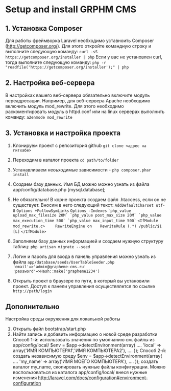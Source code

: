 # Setup and install GRPHM CMS

## 1. Установка Composer
Для работы фреймворка Laravel необходимо уставноить Composer (http://getcomposer.org/). Для этого откройте командную строку и выполните следующую команду: 
`curl -sS https://getcomposer.org/installer | php`
Если у вас не установлен curl, тогда выполните следующую команду:
`php -r "readfile('https://getcomposer.org/installer');" | php`

## 2. Настройка веб-сервера
В настройках вашего веб-сервера обязательно включите модуль переадресации. Например, для веб-сервера Apache необходимо включить модуль mod_rewrite. Для этого необходимо раскоментировать модуль в httpd.conf или на linux серверах выполнить команду:
`a2enmode mod_rewrite`

## 3. Установка и настройка проекта

1. Клонируем проект с репозитория github 
`git clone <адрес на гитхабе>`
2. Переходим в каталог проекта
`cd path/to/folder`
3. Устанавливаем неоьходимые зависимости - 
`php composer.phar install`
4. Создаем базу данных. Имя БД можно можно узнать из файла app/config/database.php [mysql.database];
5. Не обязательно! В корне проекта создаем файл .htaccess, если он не существует. Вносим в него следующий текст:
`AddDefaultCharset utf-8`
`Options +FollowSymLinks`
`Options -Indexes`
``
`php_value upload_max_filesize 20M`
`php_value post_max_size 20M`
`php_value max_execution_time 500`
`php_value max_input_time 500`
``
`<IfModule mod_rewrite.c>`
`    RewriteEngine on`
`	RewriteRule (.*) /public/$1 [L]`
`</IfModule>`

6. Заполняем базу данных информацией и создаем нужную структуру таблиц: 
`php artisan migrate --seed`
7. Логин и пароль для входа в панель управления можно узнать из файла `app/database/seeds/UserTableSeeder.php`
`'email'=>'admin@grapheme-cms.ru'`
`'password'=>Hash::make('grapheme1234')`
8. Открыть проект в браузере по пути, в который вы установили проект.
Доступ к панели управления осуществялется по ссылке `http://path/login`

## Дополнительно
Настройка среды окружения для локальной работы
1. Открыть файл bootstrap/start.php
2. Найти запись и добавить информацию о новой среде разработки
Способ 1-й: использовать значения по умолчанию см. файлы из app/config/local/
$env = $app->detectEnvironment(array(
    ....
    'local' => array('ИМЯ КОМПЬЮТЕРА1','ИМЯ КОМПЬЮТЕРА2'),
    ....
));
Способ 2-й: создать независимую среду
$env = $app->detectEnvironment(array(
    ....
    'my_name' => array('ИМЯ МОЕГО КОМПЬЮТЕРА'),
    ....
));
создать каталог my_name, скопировать нужные файлы конфигурации. Можно воспользоваться из каталога app/config/local/ внеся нужные изменения
http://laravel.com/docs/configuration#environment-configuration

